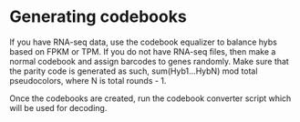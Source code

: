 # Generating codebooks
If you have RNA-seq data, use the codebook equalizer to balance hybs based on FPKM or TPM. If you do not have RNA-seq files, then make a normal codebook and assign barcodes to genes randomly. Make sure that the parity code is generated as such, sum(Hyb1...HybN) mod total pseudocolors, where N is total rounds - 1. 

Once the codebooks are created, run the codebook converter script which will be used for decoding. 
